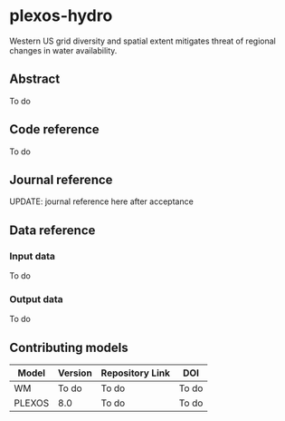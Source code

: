 
# plexos-hydro
Western US grid diversity and spatial extent mitigates threat of regional changes in water availability.

## Abstract
To do

## Code reference
To do

## Journal reference
UPDATE: journal reference here after acceptance

## Data reference

### Input data
To do

### Output data
To do

## Contributing models
| Model | Version | Repository Link | DOI |
|-------|---------|-----------------|-----|
| WM | To do | To do | To do |
| PLEXOS | 8.0 | To do | To do |
